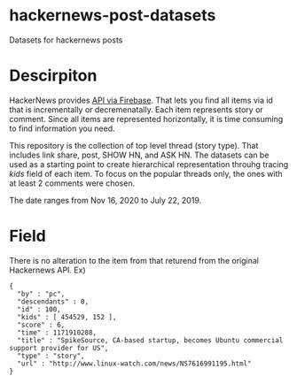 # hackernews-post-datasets
Datasets for hackernews posts

# Descirpiton

HackerNews provides [API via Firebase](https://github.com/HackerNews/API). That lets you find all items via id that is incrementally or decremenatally. Each item represents story or comment. Since all items are represented horizontally, it is time consuming to find information you need.

This repository is the collection of top level thread (story type). That includes link share, post, SHOW HN, and ASK HN. The datasets can be used as a starting point to create hierarchical representation throuhg tracing *kids* field of each item. To focus on the popular threads only, the ones with at least 2 comments were chosen.

The date ranges from Nov 16, 2020 to July 22, 2019.

# Field

There is no alteration to the item from that returend from the original Hackernews API. Ex)

```
{
  "by" : "pc",
  "descendants" : 0,
  "id" : 100,
  "kids" : [ 454529, 152 ],
  "score" : 6,
  "time" : 1171910288,
  "title" : "SpikeSource, CA-based startup, becomes Ubuntu commercial support provider for US",
  "type" : "story",
  "url" : "http://www.linux-watch.com/news/NS7616991195.html"
}
```
